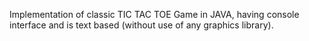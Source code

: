 Implementation of classic TIC TAC TOE Game in JAVA, having console interface and is text based (without use of any graphics library).
